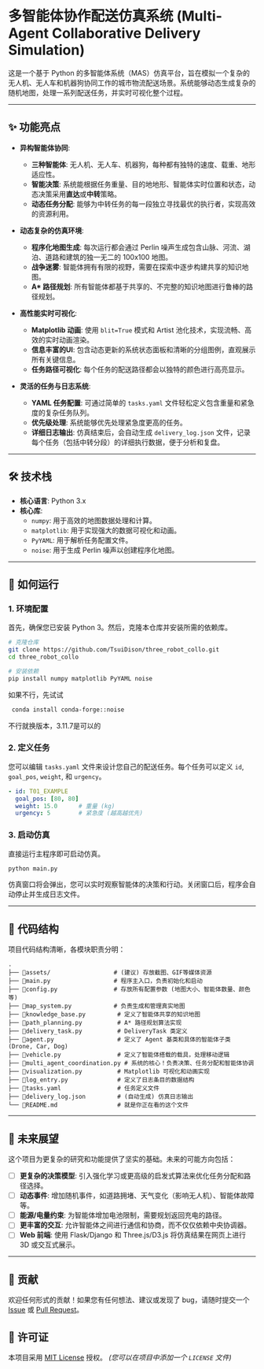 # 多智能体协作配送仿真系统 (Multi-Agent Collaborative Delivery Simulation)


这是一个基于 Python 的多智能体系统（MAS）仿真平台，旨在模拟一个复杂的无人机、无人车和机器狗协同工作的城市物流配送场景。系统能够动态生成复杂的随机地图，处理一系列配送任务，并实时可视化整个过程。

---

## ✨ 功能亮点

- **异构智能体协同**:
  - **三种智能体**: 无人机、无人车、机器狗，每种都有独特的速度、载重、地形适应性。
  - **智能决策**: 系统能根据任务重量、目的地地形、智能体实时位置和状态，动态决策采用**直达**或**中转**策略。
  - **动态任务分配**: 能够为中转任务的每一段独立寻找最优的执行者，实现高效的资源利用。

- **动态复杂的仿真环境**:
  - **程序化地图生成**: 每次运行都会通过 Perlin 噪声生成包含山脉、河流、湖泊、道路和建筑的独一无二的 100x100 地图。
  - **战争迷雾**: 智能体拥有有限的视野，需要在探索中逐步构建共享的知识地图。
  - **A\* 路径规划**: 所有智能体都基于共享的、不完整的知识地图进行鲁棒的路径规划。

- **高性能实时可视化**:
  - **Matplotlib 动画**: 使用 `blit=True` 模式和 Artist 池化技术，实现流畅、高效的实时动画渲染。
  - **信息丰富的UI**: 包含动态更新的系统状态面板和清晰的分组图例，直观展示所有关键信息。
  - **任务路径可视化**: 每个任务的配送路径都会以独特的颜色进行高亮显示。

- **灵活的任务与日志系统**:
  - **YAML 任务配置**: 可通过简单的 `tasks.yaml` 文件轻松定义包含重量和紧急度的复杂任务队列。
  - **优先级处理**: 系统能够优先处理紧急度更高的任务。
  - **详细日志输出**: 仿真结束后，会自动生成 `delivery_log.json` 文件，记录每个任务（包括中转分段）的详细执行数据，便于分析和复盘。

---

## 🛠️ 技术栈

- **核心语言**: Python 3.x
- **核心库**:
  - `numpy`: 用于高效的地图数据处理和计算。
  - `matplotlib`: 用于实现强大的数据可视化和动画。
  - `PyYAML`: 用于解析任务配置文件。
  - `noise`: 用于生成 Perlin 噪声以创建程序化地图。

---

## 🚀 如何运行

### 1. 环境配置

首先，确保您已安装 Python 3。然后，克隆本仓库并安装所需的依赖库。

```bash
# 克隆仓库
git clone https://github.com/TsuiDison/three_robot_collo.git
cd three_robot_collo

# 安装依赖
pip install numpy matplotlib PyYAML noise
```
如果不行，先试试
```bash
 conda install conda-forge::noise
```
不行就换版本，3.11.7是可以的

### 2. 定义任务

您可以编辑 `tasks.yaml` 文件来设计您自己的配送任务。每个任务可以定义 `id`, `goal_pos`, `weight`, 和 `urgency`。

```yaml
- id: T01_EXAMPLE
  goal_pos: [80, 80]
  weight: 15.0      # 重量 (kg)
  urgency: 5        # 紧急度 (越高越优先)
```

### 3. 启动仿真

直接运行主程序即可启动仿真。

```bash
python main.py
```

仿真窗口将会弹出，您可以实时观察智能体的决策和行动。关闭窗口后，程序会自动停止并生成日志文件。

---

## 📁 代码结构

项目代码结构清晰，各模块职责分明：

```
.
├── 📂assets/                  # (建议) 存放截图、GIF等媒体资源
├── 📜main.py                  # 程序主入口，负责初始化和启动
├── 📜config.py                # 存放所有配置参数 (地图大小、智能体数量、颜色等)
├── 📜map_system.py            # 负责生成和管理真实地图
├── 📜knowledge_base.py         # 定义了智能体共享的知识地图
├── 📜path_planning.py          # A* 路径规划算法实现
├── 📜delivery_task.py          # DeliveryTask 类定义
├── 📜agent.py                  # 定义了 Agent 基类和具体的智能体子类 (Drone, Car, Dog)
├── 📜vehicle.py                # 定义了智能体搭载的载具，处理移动逻辑
├── 📜multi_agent_coordination.py # 系统的核心！负责决策、任务分配和智能体协调
├── 📜visualization.py          # Matplotlib 可视化和动画实现
├── 📜log_entry.py              # 定义了日志条目的数据结构
├── 📜tasks.yaml                # 任务定义文件
├── 📜delivery_log.json         # (自动生成) 仿真日志输出
└── 📜README.md                 # 就是你正在看的这个文件
```

---

## 🔭 未来展望

这个项目为更复杂的研究和功能提供了坚实的基础。未来的可能方向包括：

- [ ] **更复杂的决策模型**: 引入强化学习或更高级的启发式算法来优化任务分配和路径选择。
- [ ] **动态事件**: 增加随机事件，如道路拥堵、天气变化（影响无人机）、智能体故障等。
- [ ] **能源/电量约束**: 为智能体增加电池限制，需要规划返回充电的路径。
- [ ] **更丰富的交互**: 允许智能体之间进行通信和协商，而不仅仅依赖中央协调器。
- [ ] **Web 前端**: 使用 Flask/Django 和 Three.js/D3.js 将仿真结果在网页上进行 3D 或交互式展示。

---

## 🤝 贡献

欢迎任何形式的贡献！如果您有任何想法、建议或发现了 bug，请随时提交一个 [Issue](https://github.com/TsuiDison/three_robot_collo/issues) 或 [Pull Request](https://github.com/TsuiDison/three_robot_collo/pulls)。

## 📄 许可证

本项目采用 [MIT License](LICENSE) 授权。
*(您可以在项目中添加一个 `LICENSE` 文件)*
